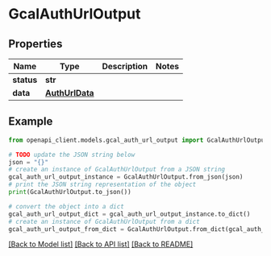 # GcalAuthUrlOutput


## Properties

Name | Type | Description | Notes
------------ | ------------- | ------------- | -------------
**status** | **str** |  | 
**data** | [**AuthUrlData**](AuthUrlData.md) |  | 

## Example

```python
from openapi_client.models.gcal_auth_url_output import GcalAuthUrlOutput

# TODO update the JSON string below
json = "{}"
# create an instance of GcalAuthUrlOutput from a JSON string
gcal_auth_url_output_instance = GcalAuthUrlOutput.from_json(json)
# print the JSON string representation of the object
print(GcalAuthUrlOutput.to_json())

# convert the object into a dict
gcal_auth_url_output_dict = gcal_auth_url_output_instance.to_dict()
# create an instance of GcalAuthUrlOutput from a dict
gcal_auth_url_output_from_dict = GcalAuthUrlOutput.from_dict(gcal_auth_url_output_dict)
```
[[Back to Model list]](../README.md#documentation-for-models) [[Back to API list]](../README.md#documentation-for-api-endpoints) [[Back to README]](../README.md)


